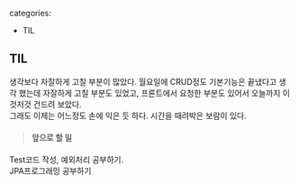 categories:
- TIL
## TIL   

생각보다 자잘하게 고칠 부분이 많았다. 월요일에 CRUD정도 기본기능은 끝냈다고 생각 했는데 자잘하게 고칠 부분도 있었고, 프론트에서 요청한 부분도 있어서 오늘까지 이것저것 건드려 보았다.    
그래도 이제는 어느정도 손에 익은 듯 하다. 시간을 때려박은 보람이 있다.    

> #### 앞으로 할 일    
Test코드 작성, 예외처리 공부하기.   
JPA프로그래밍 공부하기

